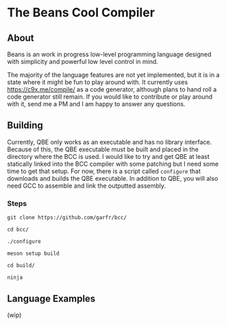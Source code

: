 # The Beans Cool Compiler 
## About
Beans is an work in progress low-level programming language designed with simplicity and powerful low level control in mind. 

The majority of the language features are not yet implemented, but it is in a state where it might be fun to play around with.
It currently uses https://c9x.me/compile/ as a code generator, although plans to hand roll a code generator still remain.  If you would like to contribute or play around with it, send me a PM and I am happy to answer any questions.

## Building

Currently, QBE only works as an executable and has no library interface. Because of this, the QBE executable must be built and placed in the directory where the BCC  is used.  I would like to try and get QBE at least statically linked into the BCC compiler with some patching but I need some time to get that setup.  For now, there is a script called ``configure`` that downloads and builds the QBE executable.  In addition to QBE, you will also need GCC to assemble and link the outputted assembly. 

### Steps

``git clone https://github.com/garfr/bcc/``

``cd bcc/``

``./configure``

``meson setup build``

``cd build/``

``ninja``

## Language Examples

(wip)
